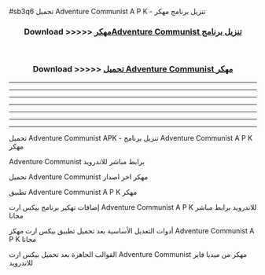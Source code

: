 #sb3q6 تحميل Adventure Communist  A P K - تنزيل برنامج مهكر



<div align="center">
<h3>Download >>>>> <a href="https://runaway1.web.app/?sq=Adventure Communist ">مهكرAdventure Communist  تنزيل برنامج</a></h3><br>

<h3>Download >>>>> <a href="https://runaway1.web.app/?sq=Adventure Communist ">تحميل Adventure Communist  مهكر</a></h3>
</div>


----------------------------------------------------------

----------------------------------------------------------

----------------------------------------------------------

----------------------------------------------------------

----------------------------------------------------------

----------------------------------------------------------

----------------------------------------------------------

تحميل Adventure Communist  APK - تنزيل برنامج Adventure Communist  A P K مهكر

Adventure Communist  برابط مباشر للاندرويد

تحميل Adventure Communist  مهكر اخر اصدار

تطبيق Adventure Communist  A P K مهكر

إضافات تهكير برنامج بيكس ارت Adventure Communist  A P K للاندرويد برابط مباشر مجانا

أدوات التعديل الأساسية بعد تحميل تطبيق بيكس ارت مهكر Adventure Communist  A P K مجانا

القوالب الجاهزة بعد تحميل بيكس ارت Adventure Communist  مهكر من ميديا فاير للاندرويد


